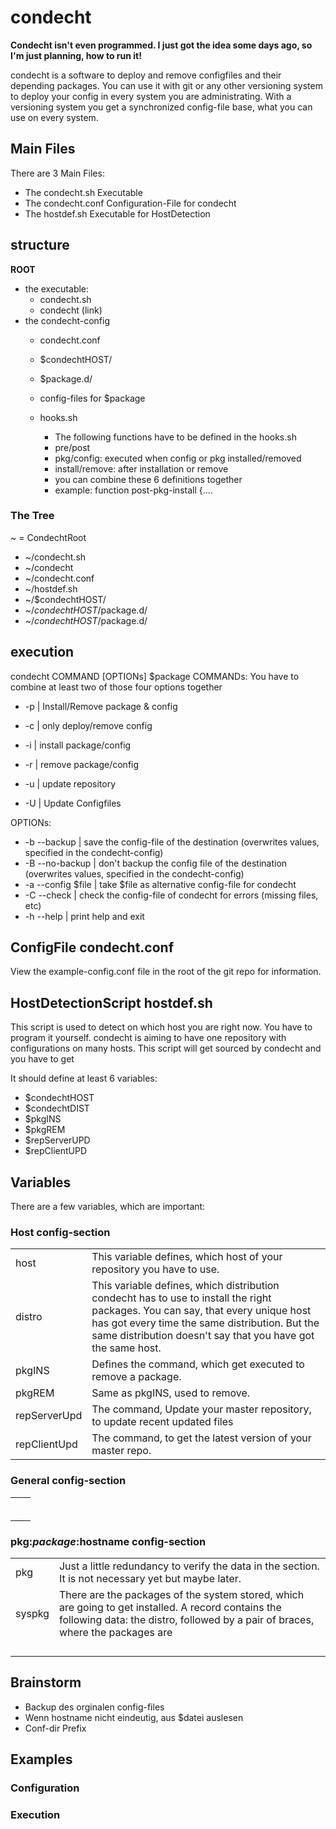 condecht
========

**Condecht isn't even programmed. I just got the idea some days ago, so I'm just planning, how to run it!**

condecht is a software to deploy and remove configfiles and their depending packages.
You can use it with git or any other versioning system to deploy your config in every system you are administrating.
With a versioning system you get a synchronized config-file base, what you can use on every system.

Main Files
----------

There are 3 Main Files:
* The condecht.sh Executable
* The condecht.conf Configuration-File for condecht
* The hostdef.sh Executable for HostDetection

structure
---------

**ROOT**
* the executable:
  * condecht.sh
  * condecht (link)
* the condecht-config
  * condecht.conf

  * $condechtHOST/
   * $package.d/
    * config-files for $package
    * hooks.sh
      * The following functions have to be defined in the hooks.sh
      * pre/post
      * pkg/config: executed when config or pkg installed/removed
      * install/remove: after installation or remove
      * you can combine these 6 definitions together
      * example: function post-pkg-install {....

### The Tree
~ = CondechtRoot

* ~/condecht.sh
* ~/condecht
* ~/condecht.conf
* ~/hostdef.sh
* ~/$condechtHOST/
* ~/$condechtHOST/$package.d/
* ~/$condechtHOST/$package.d/

execution
---------

condecht COMMAND [OPTIONs] $package
COMMANDs:
You have to combine at least two of those four options together
* -p 	| Install/Remove package & config
* -c	| only deploy/remove config
* -i	| install package/config
* -r	| remove package/config

* -u	| update repository
* -U	| Update Configfiles

OPTIONs:
  * -b --backup			| save the config-file of the destination (overwrites values, specified in the condecht-config)
  * -B --no-backup		| don't backup the config file of the destination (overwrites values, specified in the condecht-config)
  * -a --config $file		| take $file as alternative config-file for condecht
  * -C --check			| check the config-file of condecht for errors (missing files, etc)
  * -h --help			| print help and exit

ConfigFile condecht.conf
----------------------------

View the example-config.conf file in the root of the git repo for information.

HostDetectionScript hostdef.sh 
------------------------------

This script is used to detect on which host you are right now. You have to program it yourself. condecht is aiming to have one repository with configurations on many hosts. This script will get sourced by condecht and you have to get 

It should define at least 6 variables:

* $condechtHOST
* $condechtDIST
* $pkgINS
* $pkgREM
* $repServerUPD
* $repClientUPD


Variables
---------

There are a few variables, which are important:

### Host config-section

<table>
<tr>
	<td>host</td>
	<td>This variable defines, which host of your repository you have to use.</td>
</tr>
<tr>
	<td>distro</td>
	<td>This variable defines, which distribution condecht has to use to install the right packages. You can say, that every unique host has got every time the same distribution. But the same distribution doesn't say that you have got the same host.</td>
</tr>
<tr>
	<td>pkgINS</td>
	<td>Defines the command, which get executed to remove a package.</td>
</tr>
<tr>
	<td>pkgREM</td>
	<td>Same as pkgINS, used to remove.</td>
</tr>
<tr>
	<td>repServerUpd</td>
	<td>The command, Update your master repository, to update recent updated files</td>
</tr>
<tr>
	<td>repClientUpd</td>
	<td>The command, to get the latest version of your master repo.</td>
</tr>
</table>

### General config-section
<table>
<tr>
	<td></td>
	<td></td>
</tr>
<tr>
	<td></td>
	<td></td>
</tr>
<tr>
	<td></td>
	<td></td>
</tr>
<tr>
	<td></td>
	<td></td>
</tr>
<tr>
	<td></td>
	<td></td>
</tr>
<tr>
	<td></td>
	<td></td>
</tr>
</table>


### pkg:$package:$hostname config-section
<table>
<tr>
	<td>pkg</td>
	<td>Just a little redundancy to verify the data in the section. It is not necessary yet but maybe later.</td>
</tr>
<tr>
	<td>syspkg</td>
	<td>There are the packages of the system stored, which are going to get installed. A record contains the following data: the distro, followed by a pair of braces, where the packages are </td>
</tr>
<tr>
	<td></td>
	<td></td>
</tr>
<tr>
	<td></td>
	<td></td>
</tr>
<tr>
	<td></td>
	<td></td>
</tr>
<tr>
	<td></td>
	<td></td>
</tr>
</table>


Brainstorm
----------
* Backup des orginalen config-files
* Wenn hostname nicht eindeutig, aus $datei auslesen
* Conf-dir Prefix

Examples
--------

### Configuration
### Execution
